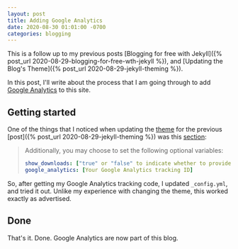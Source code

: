 ```yaml
---
layout: post
title: Adding Google Analytics
date: 2020-08-30 01:01:00 -0700
categories: blogging
---
```


This is a follow up to my previous posts [Blogging for free with
Jekyll]({% post_url 2020-08-29-blogging-for-free-wth-jekyll %}), and [Updating the Blog's
Theme]({% post_url 2020-08-29-jekyll-theming %}).

In this post, I'll write about the process that I am going through to add
[Google Analytics](https://analytics.google.com/) to this site.

## Getting started

One of the things that I noticed when updating the [theme](https://github.com/pages-themes/midnight) for the previous
[post]({% post_url 2020-08-29-jekyll-theming %}) was this
[section](https://github.com/pages-themes/midnight#configuration-variables):

> Additionally, you may choose to set the following optional variables:
>
> ```yml
> show_downloads: ["true" or "false" to indicate whether to provide a download URL]
> google_analytics: [Your Google Analytics tracking ID]
> ```

So, after getting my Google Analytics tracking code, I updated `_config.yml`, and tried it out. Unlike my experience
with changing the theme, this worked exactly as advertised.

## Done

That's it. Done. Google Analytics are now part of this blog.
